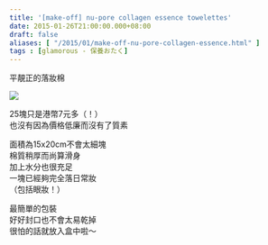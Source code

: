 ```yaml
---
title: '[make-off] nu-pore collagen essence towelettes'
date: 2015-01-26T21:00:00.000+08:00
draft: false
aliases: [ "/2015/01/make-off-nu-pore-collagen-essence.html" ]
tags : [glamorous - 保養おたく]
---
```


平靚正的落妝棉  

[![](https://farm9.staticflickr.com/8677/16353391425_94bed12f0e_z.jpg)](https://farm9.staticflickr.com/8677/16353391425_94bed12f0e_z.jpg)

25塊只是港幣7元多（！）  
也沒有因為價格低廉而沒有了質素  
  
面積為15x20cm不會太細塊  
棉質稍厚而尚算滑身  
加上水分也很充足  
一塊已經夠完全落日常妝  
（包括眼妝！）  
  
最簡單的包裝  
好好封口也不會太易乾掉  
很怕的話就放入盒中啦～